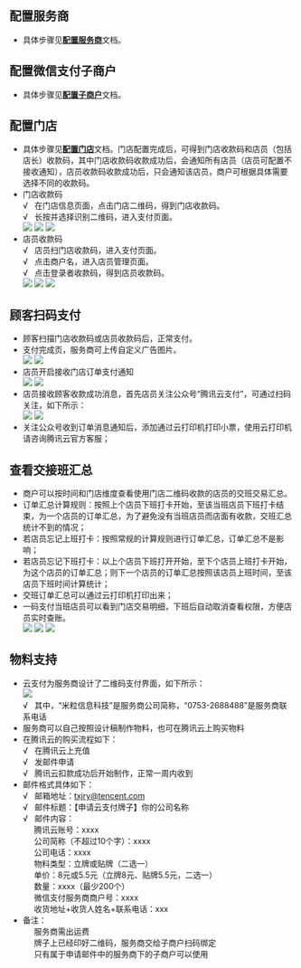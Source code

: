 ## 配置服务商
- 具体步骤见[**配置服务商**](/document/product/569/9796)文档。

## 配置微信支付子商户
- 具体步骤见[**配置子商户**](/document/product/569/9795)文档。

## 配置门店
- 具体步骤见[**配置门店**](/document/product/569/9795)文档。门店配置完成后，可得到门店收款码和店员（包括店长）收款码，其中门店收款码收款成功后，会通知所有店员（店员可配置不接收通知），店员收款码收款成功后，只会通知该店员，商户可根据具体需要选择不同的收款码。
- 门店收款码   
&radic;&nbsp;&nbsp;&nbsp;在门店信息页面，点击门店二维码，得到门店收款码。   
&radic;&nbsp;&nbsp;&nbsp;长按并选择识别二维码，进入支付页面。  
![](https://mc.qcloudimg.com/static/img/90aa6203d789427d916805eb4ac742a0/image.jpg) ![](https://mc.qcloudimg.com/static/img/41cc7e46529c635ae953362d540e8cb3/image.jpg) ![](https://mc.qcloudimg.com/static/img/6202b42ba22ee22af752635896d5916b/image.jpg)
- 店员收款码   
&radic;&nbsp;&nbsp;&nbsp;店员扫门店收款码，进入支付页面。   
&radic;&nbsp;&nbsp;&nbsp;点击商户名，进入店员管理页面。   
&radic;&nbsp;&nbsp;&nbsp;点击登录者收款码，得到店员收款码。  
![](https://mc.qcloudimg.com/static/img/86dcaa4a0676715ceb41b2986c304cbe/image.jpg) ![](https://mc.qcloudimg.com/static/img/657203f2097d11afbf35bec431b5082b/image.jpg) ![](https://mc.qcloudimg.com/static/img/20af5c69e8fbbf2f3ae6015a2c69b24d/image.jpg)
## 顾客扫码支付
- 顾客扫描门店收款码或店员收款码后，正常支付。     
- 支付完成页，服务商可上传自定义广告图片。    
![](https://mc.qcloudimg.com/static/img/6202b42ba22ee22af752635896d5916b/image.jpg) ![](https://mc.qcloudimg.com/static/img/7af8d8da0a09441a30ee9ff3b2adf91c/image.jpg)
- 店员开启接收门店订单支付通知  
![](https://mc.qcloudimg.com/static/img/da4a3f6746ea2ec09a3d684a9d7d5b5e/image.png) ![](https://mc.qcloudimg.com/static/img/a81b083449b5b4d797f0d2c434f5ac8c/image.png)
- 店员接收顾客收款成功消息，首先店员关注公众号“腾讯云支付”，可通过扫码关注，如下所示：   
![](https://mc.qcloudimg.com/static/img/d6887a9d069ea21037b5ef4c33d04784/image.jpg) ![](https://mc.qcloudimg.com/static/img/513818dac2a0eb5fabb6b0a26c3d1c5d/image.jpg)
- 关注公众号收到订单消息通知后，添加通过云打印机打印小票，使用云打印机请咨询腾讯云官方客服； 
## 查看交接班汇总
- 商户可以按时间和门店维度查看使用门店二维码收款的店员的交班交易汇总。
- 订单汇总计算规则：按照上个店员下班打卡开始，至该当班店员下班打卡结束，为一个店员的订单汇总，为了避免没有当班店员而店面有收款，交班汇总统计不到的情况；
- 若店员忘记上班打卡：按照常规的计算规则进行订单汇总，订单汇总不是影响；
- 若店员忘记下班打卡：以上个店员下班打开开始，至下个店员上班打卡开始，为这个店员的订单汇总；则下一个店员的订单汇总按照该店员上班时间，至该店员下班时间计算统计；
- 交班订单汇总可以通过云打印机打印出来；
- 一码支付当班店员可以看到门店交易明细，下班后自动取消查看权限，方便店员实时查账。     
 ![](https://mc.qcloudimg.com/static/img/06ecdedd6b281954a1406323377b3e67/image.png) ![](https://mc.qcloudimg.com/static/img/1e0139845ab61e8c494aa0ab6d300bd0/1234.png) ![](https://mc.qcloudimg.com/static/img/a0983e5300460817394878699ae7cfe7/image.png)
## 物料支持
- 云支付为服务商设计了二维码支付界面，如下所示：    
![](https://mc.qcloudimg.com/static/img/336ec1c33196ba89ec97364fa182ba0f/image.jpg)     
&radic;&nbsp;&nbsp;&nbsp;其中，“米粒信息科技”是服务商公司简称，“0753-2688488”是服务商联系电话
- 服务商可以自己按照设计稿制作物料，也可在腾讯云上购买物料
- 在腾讯云的购买流程如下：    
&radic;&nbsp;&nbsp;&nbsp;在腾讯云上充值    
&radic;&nbsp;&nbsp;&nbsp;发邮件申请    
&radic;&nbsp;&nbsp;&nbsp;腾讯云扣款成功后开始制作，正常一周内收到    
- 邮件格式具体如下：    
&radic;&nbsp;&nbsp;&nbsp;邮箱地址：txjry@tencent.com    
&radic;&nbsp;&nbsp;&nbsp;邮件标题：【申请云支付牌子】你的公司名称    
&radic;&nbsp;&nbsp;&nbsp;邮件内容：    
&nbsp;&nbsp;&nbsp;&nbsp;&nbsp;腾讯云账号：xxxx      
&nbsp;&nbsp;&nbsp;&nbsp;&nbsp;公司简称（不超过10个字）：xxxx     
&nbsp;&nbsp;&nbsp;&nbsp;&nbsp;公司电话：xxxx   
&nbsp;&nbsp;&nbsp;&nbsp;&nbsp;物料类型：立牌或贴牌（二选一）  
&nbsp;&nbsp;&nbsp;&nbsp;&nbsp;单价：8元或5.5元（立牌8元、贴牌5.5元，二选一）    
&nbsp;&nbsp;&nbsp;&nbsp;&nbsp;数量：xxxx（最少200个）   
&nbsp;&nbsp;&nbsp;&nbsp;&nbsp;微信支付服务商商户号：xxxx   
&nbsp;&nbsp;&nbsp;&nbsp;&nbsp;收货地址+收货人姓名+联系电话：xxx  
- 备注：     
&nbsp;&nbsp;&nbsp;&nbsp;&nbsp;服务商需出运费  
&nbsp;&nbsp;&nbsp;&nbsp;&nbsp;牌子上已经印好二维码，服务商交给子商户扫码绑定     
&nbsp;&nbsp;&nbsp;&nbsp;&nbsp;只有属于申请邮件中的服务商下的子商户可以使用
